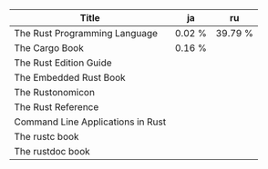 |Title|ja|ru|
|-|-|-|
|The Rust Programming Language|0.02 %|39.79 %|
|The Cargo Book|0.16 %||
|The Rust Edition Guide|||
|The Embedded Rust Book|||
|The Rustonomicon|||
|The Rust Reference|||
|Command Line Applications in Rust|||
|The rustc book|||
|The rustdoc book|||
